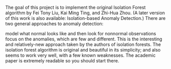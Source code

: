 
The goal of this project is to implement the original Isolation Forest algorithm by Fei Tony Liu, Kai Ming Ting, and Zhi-Hua Zhou. (A later version of this work is also available: Isolation-based Anomaly Detection.) There are two general approaches to anomaly detection:

model what normal looks like and then look for nonnormal observations
focus on the anomalies, which are few and different. This is the interesting and relatively-new approach taken by the authors of isolation forests.
The isolation forest algorithm is original and beautiful in its simplicity; and also seems to work very well, with a few known weaknesses. The academic paper is extremely readable so you should start there.


